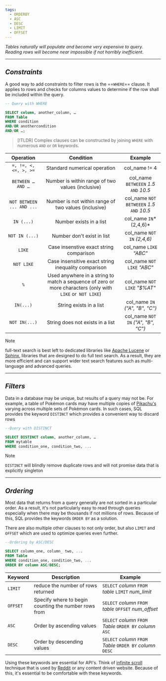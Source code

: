 ```yaml
---
tags:
  - ORDERBY
  - ASC
  - DESC
  - LIMIT
  - OFFSET
---
```

*Tables naturally will populate and become very expensive to query. Reading rows will become near impossible if not horribly inefficient.* 

---
## *Constraints*

A good way to add constraints to filter rows is the ==`WHERE`== clause. It applies to rows and checks for columns values to determine if the row shall be included within the query.

```SQL
-- Query with WHERE

SELECT column, another_column, …
FROM Table
WHERE condition
AND/OR anothercondition
AND/OR …;
```


> [!TLDR]
> Complex clauses can be constructed by joining `WHERE` with numerous `AND` or `OR` keywords.

|       **Operation**       |                                               **Condition**                                               |                **Example**                 |
| :-----------------------: | :-------------------------------------------------------------------------------------------------------: | :----------------------------------------: |
|   `=, !=, <, <=, >, >=`   |                                       Standard numerical operation                                        |               col_name != 4                |
|     `BETWEEN … AND …`     |                             Number is within range of two values (inclusive)                              |   col_name `BETWEEEN` *1.5* `AND` *10.5*   |
| `NOT BETWEEN ... AND ...` |                           Number is not within range of two values (inclusive)                            | col_name `NOT BETWEEEN` *1.5* `AND` *10.5* |
|        `IN (...)`         |                                          Number exists in a list                                          |          col_name `IN`* (2,4,6)*           |
|      `NOT IN (...)`       |                                        Number don't exist in list                                         |        col_name `NOT IN` *(2,4,6)*         |
|          `LIKE`           |                                  Case insenstive exact string comparison                                  |          col_name `LIKE` *"ABC"*           |
|        `NOT LIKE`         |                            Case insensitive exact string inequality comparison                            |        col_name `NOT LIKE` *"ABC"*         |
|            `%`            | Used anywhere in a string to match a sequence of zero or more characters (only with `LIKE` or` NOT LIKE`) |        col_name `NOT LIKE` *"$%AT"*        |
|         `IN(...)`         |                                          String exists in a list                                          |      col_name `IN` *("A", "B", "C")*       |
|       `NOT IN(...)`       |                                     String does not exists in a list                                      |    col_name `NOT IN` *("A", "B", "C")*     |

> [!NOTE] 
> full-text search is best left to dedicated libraries like [Apache Lucene](https://lucene.apache.org/) or [Sphinx](https://sphinxsearch.com/), libraries that are designed to do full text search. As a result, they are more efficient and can support wider text search features such as multi-language and advanced queries.
> 


---
## *Filters* 

Data in a database may be unique, but results of a query may not be. For example, a table of Pokémon cards may have multiple copies of [Pikachu's](https://www.tcgplayer.com/search/pokemon/product?productLineName=pokemon&q=pikachu&view=grid&ProductTypeName=Cards&page=1&CardType=Pokemon) varying across multiple sets of Pokémon cards. In such cases, SQL provides the keyword `DISTINCT` which provides a convenient way to discard rows

```SQL
--Query with DISTINCT

SELECT DISTINCT column, another_column, … 
FROM mytable
WHERE condition_one, condition_two, ...
```


> [!NOTE]
> `DISTINCT` will blindly remove duplicate rows and will not promise data that is explicitly singleton

---
## *Ordering*

Most data that returns from a query generally are not sorted in a particular order. As a result, it's not particularly easy to read through queries especially when there may be thousands if not millions of rows. Because of this, SQL provides the keywords `ORDER BY` as a solution.

There are also multiple other clauses to not only order, but also `LIMIT` and `OFFSET` which are used to optimize queries even further.


```SQL
--Ordering by ASC/DESC

SELECT column_one, column_ two, ...
FROM Table
WHERE condition_one, condition_two, ... 
ORDER BY column ASC/DESC;
```

| Keyword  | Description                                          | Example                                                     |
| -------- | ---------------------------------------------------- | ----------------------------------------------------------- |
| `LIMIT`  | reduce the number of rows returned                   | `SELECT` *column* `FROM` *table* `LIMIT` *num_limit*        |
| `OFFSET` | Specify where to begin counting the number rows from | `SELECT` *column* `FROM` *table* `OFFSET` *num_offset*      |
| `ASC`    | Order by ascending values                            | `SELECT` *column* `FROM` *Table* `ORDER BY` *column* `ASC`  |
| `DESC`   | Order by descending values                           | `SELECT` *column* `FROM` *Table* `ORDER BY` *column* `DESC` |
Using these keywords are essential for API's. Think of [infinite scroll](https://htmx.org/examples/infinite-scroll/) technique that is used by [Reddit](www.reddit.com) or any content driven website. Because of this, it's essential to be comfortable with these keywords.

